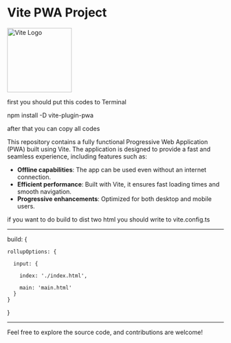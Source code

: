 # Vite PWA Project

<img src="https://vitejs.dev/logo.svg" alt="Vite Logo" width="150"/>

first you should put this codes to Terminal 

npm install -D vite-plugin-pwa

after that you can copy all codes 

This repository contains a fully functional Progressive Web Application (PWA) built using Vite. The application is designed to provide a fast and seamless experience, including features such as:

- **Offline capabilities**: The app can be used even without an internet connection.
- **Efficient performance**: Built with Vite, it ensures fast loading times and smooth navigation.
- **Progressive enhancements**: Optimized for both desktop and mobile users.

if you want to do build to dist two html you should write to vite.config.ts 
___________________________________________________________________________________________________________________________________________________________________________

  build: {
  
    rollupOptions: {
    
      input: {
      
        index: './index.html',
        
        main: 'main.html'        
      }
    }
  }
  
______________________________________________________________________________________________________________________________________________________________________________
Feel free to explore the source code, and contributions are welcome!
